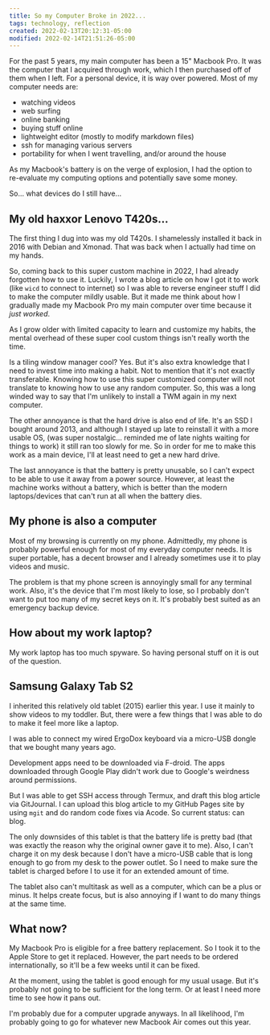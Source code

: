 ```yaml
---
title: So my Computer Broke in 2022...
tags: technology, reflection
created: 2022-02-13T20:12:31-05:00
modified: 2022-02-14T21:51:26-05:00
---
```


For the past 5 years, my main computer has been a 15" Macbook Pro.
It was the computer that I acquired through work,
which I then purchased off of them when I left.
For a personal device, it is way over powered.
Most of my computer needs are:

- watching videos
- web surfing
- online banking
- buying stuff online
- lightweight editor (mostly to modify markdown files)
- ssh for managing various servers
- portability for when I went travelling, and/or around the house

As my Macbook's battery is on the verge of explosion,
I had the option to re-evaluate my computing options
and potentially save some money.

So... what devices do I still have...

## My old haxxor Lenovo T420s...

The first thing I dug into was my old T420s.
I shamelessly installed it back in 2016 with Debian and Xmonad.
That was back when I actually had time on my hands.

So, coming back to this super custom machine in 2022,
I had already forgotten how to use it.
Luckily, I wrote a blog article on how I got it to work
(like `wicd` to connect to internet) 
so I was able to reverse engineer stuff 
I did to make the computer mildly usable. 
But it made me think about how I gradually made 
my Macbook Pro my main computer over time because it _just worked_.

As I grow older with limited capacity 
to learn and customize my habits, 
the mental overhead of these super cool custom things 
isn't really worth the time.

Is a tiling window manager cool? 
Yes. 
But it's also extra knowledge that I need to invest 
time into making a habit. 
Not to mention that it's not exactly transferable.
Knowing how to use this super customized computer 
will not translate to knowing how to use any random computer. 
So, this was a long winded way to say that I'm unlikely
to install a TWM again in my next computer.

The other annoyance is that the hard drive is also end of life.
It's an SSD I bought around 2013,
and although I stayed up late to reinstall it with a more usable OS,
(was super nostalgic... reminded me of late nights waiting 
for things to work) 
it still ran too slowly for me.
So in order for me to make this work as a main device, 
I'll at least need to get a new hard drive.

The last annoyance is that the battery is pretty unusable,
so I can't expect to be able to use it away from a power source.
However, at least the machine works without a battery,
which is better than the modern laptops/devices
that can't run at all when the battery dies.

## My phone is also a computer

Most of my browsing is currently on my phone.
Admittedly, my phone is probably powerful enough
for most of my everyday computer needs.
It is super portable,
has a decent browser
and I already sometimes use it to play videos and music.

The problem is that my phone screen is annoyingly small
for any terminal work.
Also, it's the device that I'm most likely to lose,
so I probably don't want to put too many of my secret keys on it.
It's probably best suited as an emergency backup device.

## How about my work laptop?

My work laptop has too much spyware.
So having personal stuff on it is out of the question.

## Samsung Galaxy Tab S2

I inherited this relatively old tablet (2015) earlier this year.
I use it mainly to show videos to my toddler.
But, there were a few things that I was able to do 
to make it feel more like a laptop.

I was able to connect my wired ErgoDox keyboard via a micro-USB dongle
that we bought many years ago.

Development apps need to be downloaded via F-droid.
The apps downloaded through Google Play didn't work
due to Google's weirdness around permissions.

But I was able to get SSH access through Termux,
and draft this blog article via GitJournal.
I can upload this blog article to my GitHub Pages site
by using `mgit`
and do random code fixes via Acode.
So current status: can blog.

The only downsides of this tablet is that the battery life is pretty bad
(that was exactly the reason why the original owner gave it to me).
Also, I can't charge it on my desk
because I don't have a micro-USB cable
that is long enough to go from my desk to the power outlet.
So I need to make sure the tablet is charged before
I to use it for an extended amount of time.

The tablet also can't multitask as well as a computer,
which can be a plus or minus.
It helps create focus,
but is also annoying if I want to do many things at the same time.

## What now?

My Macbook Pro is eligible for a free battery replacement.
So I took it to the Apple Store to get it replaced.
However, the part needs to be ordered internationally,
so it'll be a few weeks until it can be fixed.

At the moment, using the tablet is good enough for my usual usage.
But it's probably not going to be sufficient for the long term.
Or at least I need more time to see how it pans out.

I'm probably due for a computer upgrade anyways.
In all likelihood, I'm probably going to go for whatever new Macbook Air
comes out this year. 
